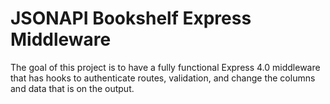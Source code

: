 # JSONAPI Bookshelf Express Middleware

The goal of this project is to have a fully functional Express 4.0 middleware
that has hooks to authenticate routes, validation, and change the columns and
data that is on the output.
